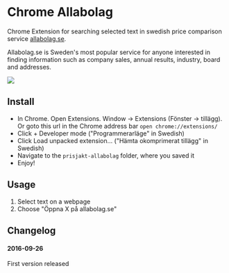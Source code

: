 # Chrome Allabolag

Chrome Extension for searching selected text in swedish price comparison service [allabolag.se](http://www.allabolag.se).

Allabolag.se is Sweden's most popular service for anyone interested in finding information such as company sales, annual results, industry, board and addresses.

![](https://cloud.githubusercontent.com/assets/307676/18848137/5af43f5a-842d-11e6-83a0-2a8d9ef5d3e3.png)

## Install

+ In Chrome. Open Extensions. Window -> Extensions (Fönster -> tillägg). Or goto this url in the Chrome address bar ``open chrome://extensions/``
+ Click + Developer mode ("Programmerarläge" in Swedish)
+ Click Load unpacked extension… ("Hämta okomprimerat tillägg" in Swedish)
+ Navigate to the ``prisjakt-allabolag`` folder, where you saved it
+ Enjoy!

## Usage

1. Select text on a webpage
2. Choose "Öppna X på allabolag.se"

## Changelog

#### 2016-09-26
First version released